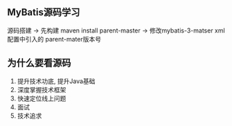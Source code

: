 ## MyBatis源码学习

源码搭建 -> 先构建 maven install parent-master -> 修改mybatis-3-matser xml配置中引入的 parent-mater版本号

## 为什么要看源码
1. 提升技术功底, 提升Java基础
2. 深度掌握技术框架
3. 快速定位线上问题
4. 面试
5. 技术追求
